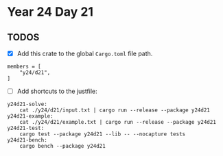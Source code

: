 # Year 24 Day 21

## TODOS

- [x] Add this crate to the global `Cargo.toml` file path.

```
members = [
    "y24/d21",
]
```

- [ ] Add shortcuts to the justfile:

```
y24d21-solve:
    cat ./y24/d21/input.txt | cargo run --release --package y24d21
y24d21-example:
    cat ./y24/d21/example.txt | cargo run --release --package y24d21
y24d21-test:
    cargo test --package y24d21 --lib -- --nocapture tests
y24d21-bench:
    cargo bench --package y24d21
```